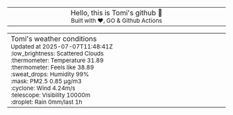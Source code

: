
<div align="center">
<table>
<tbody>
<td align="center">
<img width="2000" height="0"><br>
Hello, this is Tomi's github 👋<br>
<sup>Built with ❤️, GO & Github Actions</sup><br>
<img width="2000" height="0">
</td>
</tbody>
</table>
</div>
<table>
<tbody>
<td align="left">
<img width="2000" height="0"><br>
Tomi's weather conditions<br>
<sup>Updated at 2025-07-07T11:48:41Z</sup><br>
<sup>:low_brightness: Scattered Clouds</sup><br>
<sup>:thermometer: Temperature 31.89 </sup><br>
<sup>:thermometer: Feels like 38.89</sup><br>
<sup>:sweat_drops: Humidity 99%</sup><br>
<sup>:mask: PM2.5 0.85 μg/m3</sup><br>
<sup>:cyclone: Wind 4.24m/s </sup><br>
<sup>:telescope: Visibility 10000m </sup><br>
<sup>:droplet: Rain 0mm/last 1h </sup><br>
<img width="2000" height="0">
</td>
<td align="left">
<img width="2000" height="0"><br>
<br>
<img width="2000" height="0">
</td>
</tbody>
</table>
</div>
    